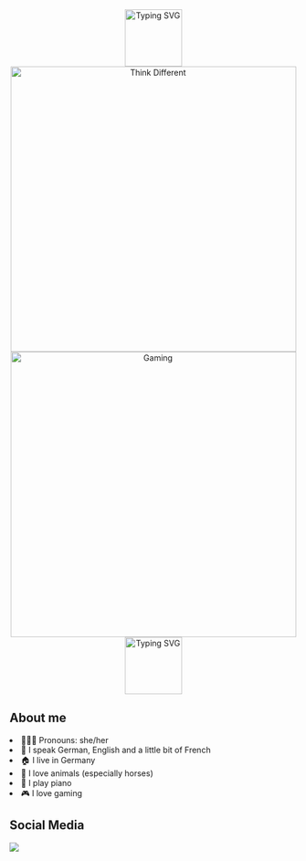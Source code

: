 <div align="center">
<a href="https://git.io/typing-svg"><img height= 100 src="https://readme-typing-svg.demolab.com?font=Roboto+Mono&size=25&pause=1000&color=C7A4FF&center=true&width=900&height=50&lines=Welcome+to+my+account!" alt="Typing SVG" /></a>
</div>

<div float="left"; align="center" >
<img width="500px" src="https://images.pexels.com/photos/2681319/pexels-photo-2681319.jpeg" alt="Think Different" />


<img width="500px" src="https://github.com/mrlnsmr/mrlnsmr/assets/93281779/4943bba4-12e0-4304-82ab-538d30095677" alt="Gaming" />
</div>

<div align="center">
 <a href="https://git.io/typing-svg"><img height= 100 src="https://readme-typing-svg.demolab.com?font=Roboto+Mono&size=31&pause=1000&color=A1EFFB&center=true&width=900&height=50&lines=Hi!+My+name+is+Marlen++;and+I'm+here+to+learn+programming." alt="Typing SVG" /></a>
 </div>

 ## About me
 
 <li> 👱🏻‍♀️ Pronouns: she/her </li>
 <li> 💬 I speak German, English and a little bit of French </li>
 <li> 🏠 I live in Germany </li>
 <li> 🐴 I love animals (especially horses) </li>
 <li> 🎹 I play piano </li>
 <li> 🎮 I love gaming </li>


## Social Media

<div>
<a href="https://www.instagram.com/mrln_smr/">
      <img src="https://github.com/mrlnsmr/mrlnsmr/assets/93281779/56c13d28-4efd-4a4b-8b4b-bde90948e179" />
    </a>
</div>




